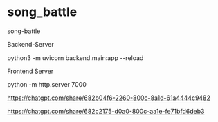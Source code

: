 # song_battle
song-battle

Backend-Server

 python3 -m uvicorn backend.main:app --reload

Frontend Server

 python -m http.server 7000



https://chatgpt.com/share/682b04f6-2260-800c-8a1d-61a4444c9482

https://chatgpt.com/share/682c2175-d0a0-800c-aa1e-fe71bfd6deb3
